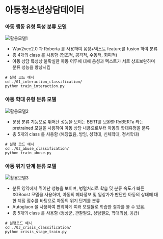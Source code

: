 # 아동청소년상담데이터



### 아동 행동 유형 특성 분류 모델
![활용모델1](https://github.com/donny95/ChildCounselingDataModel/assets/71050591/3bddcb4d-3de1-4e4f-ab2e-7ae82419211b)

- Wav2vec2.0 과 Roberta 를 사용하여 음성+텍스트 feature를 fusion 하여 분류
- 총 4개의 class 를 사용함 (협조적, 공격적, 수동적, 회피적)
- 아동 상담 특성상 불확실한 아동 어투에 대해 음성과 텍스트가 서로 상호보완하며 분류 성능을 향상시킴
```
# 실행 코드 예시
cd ./01_interaction_classification/
python train_interaction.py
```



### 아동 학대 유형 분류 모델
![활용모델2](https://github.com/donny95/ChildCounselingDataModel/assets/71050591/420190e9-0cca-4359-b9b7-becedb119b61)

- 문장 분류 기능으로 뛰어난 성능을 보이는 BERT를 보완한 RoBERTa 라는 pretrained 모델을 사용하여 아동 상담 내용으로부터 아동의 학대유형을 분류
- 총 5개의 class 를 사용함 (해당없음, 방임, 성학대, 신체학대, 정서학대)
```
# 실행 코드 예시
cd ./02_abuse_classification/
python train_abuse.py
```


### 아동 위기 단계 분류 모델
![활용모델3](https://github.com/donny95/ChildCounselingDataModel/assets/71050591/c407182d-67c5-41cc-999e-6922bbd561dc)

- 분류 영역에서 뛰어난 성능을 보이며, 병렬처리로 학습 및 분류 속도가 빠른 XGBoost 모델을 사용하며, 아동의 메타정보 및 임상가가 판단한 아동의 상태에 대한 체점 점수를 바탕으로 아동의 위기 단계를 분류
- Autogluon 을 사용하여 편리하게 여러 모델들로 학습한 결과를 볼 수 있음.
- 총 5개의 class 를 사용함 (정상군, 관찰필요, 상담필요, 학대의심, 응급)
```
# 실행코드 예시
cd ./03_crisis_classification/
python crisis_stage_train.py
```


